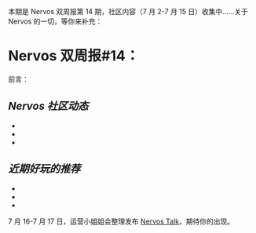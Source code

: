 本期是 Nervos 双周报第 14 期，社区内容（7 月 2-7 月 15 日）收集中......关于 Nervos 的一切，等你来补充：


# Nervos 双周报#14：
前言：

## ***Nervos 社区动态***

-

-

-


## ***近期好玩的推荐***

-

-

-



7 月 16-7 月 17 日，运营小姐姐会整理发布 [Nervos Talk](https://talk.nervos.org/)，期待你的出现。
